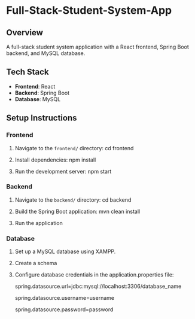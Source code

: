 # Full-Stack-Student-System-App

## Overview
A full-stack student system application with a React frontend, Spring Boot backend, and MySQL database.

## Tech Stack
- **Frontend**: React
- **Backend**: Spring Boot
- **Database**: MySQL

## Setup Instructions

### Frontend
1. Navigate to the `frontend/` directory:
   cd frontend

2. Install dependencies:
    npm install

3. Run the development server:
    npm start

### Backend
1. Navigate to the `backend/` directory:
    cd backend

2. Build the Spring Boot application:
    mvn clean install

3. Run the application

### Database

1. Set up a MySQL database using XAMPP.

2. Create a schema

3. Configure database credentials in the application.properties file:
   
    spring.datasource.url=jdbc:mysql://localhost:3306/database_name
   
    spring.datasource.username=username
   
    spring.datasource.password=password

